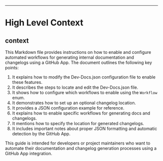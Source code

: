 

  ---
# High Level Context
## context
This Markdown file provides instructions on how to enable and configure automated workflows for generating internal documentation and changelogs using a GitHub App. The document outlines the following key points:

1. It explains how to modify the Dev-Docs.json configuration file to enable these features.
2. It describes the steps to locate and edit the Dev-Docs.json file.
3. It shows how to configure which workflows to enable using the `Workflow` enum.
4. It demonstrates how to set up an optional changelog location.
5. It provides a JSON configuration example for reference.
6. It explains how to enable specific workflows for generating docs and changelogs.
7. It mentions how to specify the location for generated changelogs.
8. It includes important notes about proper JSON formatting and automatic detection by the GitHub App.

This guide is intended for developers or project maintainers who want to automate their documentation and changelog generation processes using a GitHub App integration.

  